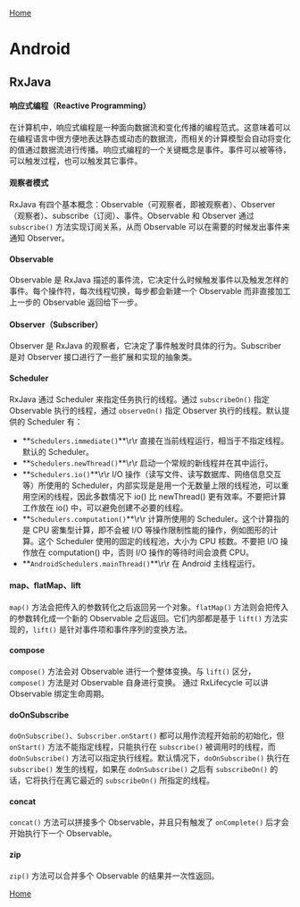 [Home](../../README.md)

# Android

## RxJava

#### 响应式编程（Reactive Programming）
在计算机中，响应式编程是一种面向数据流和变化传播的编程范式。这意味着可以在编程语言中很方便地表达静态或动态的数据流，而相关的计算模型会自动将变化的值通过数据流进行传播。响应式编程的一个关键概念是事件。事件可以被等待，可以触发过程，也可以触发其它事件。

#### 观察者模式
RxJava 有四个基本概念：Observable（可观察者，即被观察者）、Observer（观察者）、subscribe（订阅）、事件。Observable 和 Observer 通过 `subscribe()` 方法实现订阅关系，从而 Observable 可以在需要的时候发出事件来通知 Observer。

#### Observable
Observable 是 RxJava 描述的事件流，它决定什么时候触发事件以及触发怎样的事件。每个操作符，每次线程切换，每步都会新建一个 Observable 而非直接加工上一步的 Observable 返回给下一步。

#### Observer（Subscriber）
Observer 是 RxJava 的观察者，它决定了事件触发时具体的行为。Subscriber 是对 Observer 接口进行了一些扩展和实现的抽象类。

#### Scheduler
RxJava 通过 Scheduler 来指定任务执行的线程。通过 `subscribeOn()` 指定 Observable 执行的线程，通过 `observeOn()` 指定 Observer 执行的线程。默认提供的 Scheduler 有：
- **`Schedulers.immediate()`\*\*\r\r
直接在当前线程运行，相当于不指定线程。默认的 Scheduler。
- **`Schedulers.newThread()`\*\*\r\r
启动一个常规的新线程并在其中运行。
- **`Schedulers.io()`\*\*\r\r
I/O 操作（读写文件、读写数据库、网络信息交互等）所使用的 Scheduler，内部实现是是用一个无数量上限的线程池，可以重用空闲的线程，因此多数情况下 io() 比 newThread() 更有效率。不要把计算工作放在 io() 中，可以避免创建不必要的线程。
- **`Schedulers.computation()`\*\*\r\r
计算所使用的 Scheduler。这个计算指的是 CPU 密集型计算，即不会被 I/O 等操作限制性能的操作，例如图形的计算。这个 Scheduler 使用的固定的线程池，大小为 CPU 核数。不要把 I/O 操作放在 computation() 中，否则 I/O 操作的等待时间会浪费 CPU。
- **`AndroidSchedulers.mainThread()`\*\*\r\r
在 Android 主线程运行。

#### map、flatMap、lift
`map()` 方法会把传入的参数转化之后返回另一个对象。`flatMap()` 方法则会把传入的参数转化成一个新的 Observable 之后返回。它们内部都是基于 `lift()` 方法实现的，`lift()` 是针对事件项和事件序列的变换方法。

#### compose
`compose()` 方法会对 Observable 进行一个整体变换。与 `lift()` 区分，`compose()` 方法是对 Observable 自身进行变换。
通过 RxLifecycle 可以讲 Observable 绑定生命周期。

#### doOnSubscribe
`doOnSubscribe()`、`Subscriber.onStart()` 都可以用作流程开始前的初始化，但 `onStart()` 方法不能指定线程，只能执行在 `subscribe()` 被调用时的线程，而 `doOnSubscribe()` 方法可以指定执行线程。默认情况下，`doOnSubscribe()` 执行在 `subscribe()` 发生的线程，如果在 `doOnSubscribe()` 之后有 `subscribeOn()` 的话，它将执行在离它最近的 `subscribeOn()` 所指定的线程。

#### concat
`concat()` 方法可以拼接多个 Observable，并且只有触发了 `onComplete()` 后才会开始执行下一个 Observable。

#### zip
`zip()` 方法可以合并多个 Observable 的结果并一次性返回。


[Home](../../README.md)